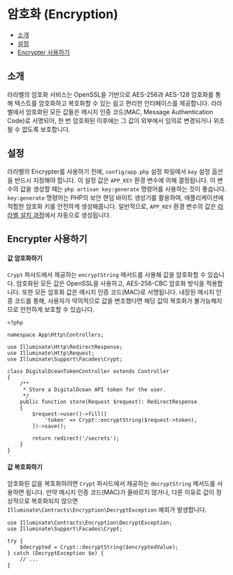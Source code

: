 # 암호화 (Encryption)

- [소개](#introduction)
- [설정](#configuration)
- [Encrypter 사용하기](#using-the-encrypter)

<a name="introduction"></a>
## 소개

라라벨의 암호화 서비스는 OpenSSL을 기반으로 AES-256과 AES-128 암호화를 통해 텍스트를 암호화하고 복호화할 수 있는 쉽고 편리한 인터페이스를 제공합니다. 라라벨에서 암호화된 모든 값들은 메시지 인증 코드(MAC, Message Authentication Code)로 서명되어, 한 번 암호화된 이후에는 그 값이 외부에서 임의로 변경되거나 위조될 수 없도록 보호합니다.

<a name="configuration"></a>
## 설정

라라벨의 Encrypter를 사용하기 전에, `config/app.php` 설정 파일에서 `key` 설정 옵션을 반드시 지정해야 합니다. 이 설정 값은 `APP_KEY` 환경 변수에 의해 결정됩니다. 이 변수의 값을 생성할 때는 `php artisan key:generate` 명령어를 사용하는 것이 좋습니다. `key:generate` 명령어는 PHP의 보안 랜덤 바이트 생성기를 활용하여, 애플리케이션에 적합한 암호화 키를 안전하게 생성해줍니다. 일반적으로, `APP_KEY` 환경 변수의 값은 [라라벨 설치 과정](/docs/10.x/installation)에서 자동으로 생성됩니다.

<a name="using-the-encrypter"></a>
## Encrypter 사용하기

<a name="encrypting-a-value"></a>
#### 값 암호화하기

`Crypt` 파사드에서 제공하는 `encryptString` 메서드를 사용해 값을 암호화할 수 있습니다. 암호화된 모든 값은 OpenSSL을 사용하고, AES-256-CBC 암호화 방식을 적용합니다. 또한 모든 암호화 값은 메시지 인증 코드(MAC)로 서명됩니다. 내장된 메시지 인증 코드를 통해, 사용자가 악의적으로 값을 변조했다면 해당 값의 복호화가 불가능해지므로 안전하게 보호할 수 있습니다.

```
<?php

namespace App\Http\Controllers;

use Illuminate\Http\RedirectResponse;
use Illuminate\Http\Request;
use Illuminate\Support\Facades\Crypt;

class DigitalOceanTokenController extends Controller
{
    /**
     * Store a DigitalOcean API token for the user.
     */
    public function store(Request $request): RedirectResponse
    {
        $request->user()->fill([
            'token' => Crypt::encryptString($request->token),
        ])->save();

        return redirect('/secrets');
    }
}
```

<a name="decrypting-a-value"></a>
#### 값 복호화하기

암호화된 값을 복호화하려면 `Crypt` 파사드에서 제공하는 `decryptString` 메서드를 사용하면 됩니다. 만약 메시지 인증 코드(MAC)가 올바르지 않거나, 다른 이유로 값이 정상적으로 복호화되지 않으면 `Illuminate\Contracts\Encryption\DecryptException` 예외가 발생합니다.

```
use Illuminate\Contracts\Encryption\DecryptException;
use Illuminate\Support\Facades\Crypt;

try {
    $decrypted = Crypt::decryptString($encryptedValue);
} catch (DecryptException $e) {
    // ...
}
```